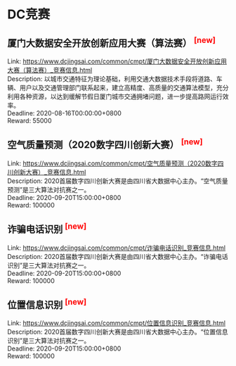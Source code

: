 # DC竞赛



## 厦门大数据安全开放创新应用大赛（算法赛） <sup style="color:red">[new]<sup>  

Link: https://www.dcjingsai.com/common/cmpt/厦门大数据安全开放创新应用大赛（算法赛）_竞赛信息.html  
Description: 以城市交通特征为理论基础，利用交通大数据技术手段将道路、车辆、用户以及交通管理部门联系起来，建立高精度、高质量的交通算法模型，充分利用各种资源，以达到缓解节假日厦门城市交通拥堵问题，进一步提高路网运行效率。  
Deadline: 2020-08-16T00:00:00+0800  
Reward: 55000  


## 空气质量预测（2020数字四川创新大赛） <sup style="color:red">[new]<sup>  

Link: https://www.dcjingsai.com/common/cmpt/空气质量预测（2020数字四川创新大赛）_竞赛信息.html  
Description: 2020首届数字四川创新大赛是由四川省大数据中心主办。“空气质量预测”是三大算法对抗赛之一。  
Deadline: 2020-09-20T15:00:00+0800  
Reward: 100000  


## 诈骗电话识别 <sup style="color:red">[new]<sup>  

Link: https://www.dcjingsai.com/common/cmpt/诈骗电话识别_竞赛信息.html  
Description: 2020首届数字四川创新大赛是由四川省大数据中心主办。“诈骗电话识别”是三大算法对抗赛之一。  
Deadline: 2020-09-20T15:00:00+0800  
Reward: 100000  


## 位置信息识别 <sup style="color:red">[new]<sup>  

Link: https://www.dcjingsai.com/common/cmpt/位置信息识别_竞赛信息.html  
Description: 2020首届数字四川创新大赛是由四川省大数据中心主办。“位置信息识别”是三大算法对抗赛之一。  
Deadline: 2020-09-20T15:00:00+0800  
Reward: 100000  

